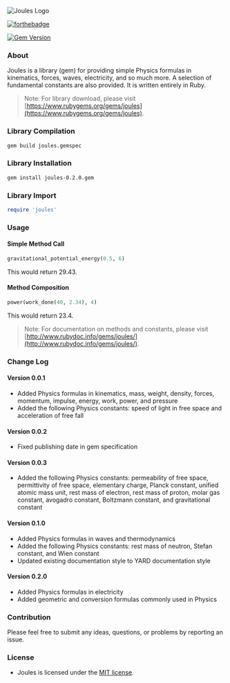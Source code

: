 ![Joules Logo](https://cloud.githubusercontent.com/assets/7763904/7764836/ef617b0a-0024-11e5-8044-3cf354a4a306.png)

[![forthebadge](http://forthebadge.com/images/badges/built-with-ruby.svg)](http://forthebadge.com)

[![Gem Version](https://badge.fury.io/rb/joules.svg)](http://badge.fury.io/rb/joules)

### About
Joules is a library (gem) for providing simple Physics formulas in kinematics, forces, waves, electricity, and so much more. A selection of fundamental constants are also provided. It is written entirely in Ruby.
> Note: For library download, please visit [https://www.rubygems.org/gems/joules](https://www.rubygems.org/gems/joules).

### Library Compilation
```Bash
gem build joules.gemspec
```

### Library Installation
```Bash
gem install joules-0.2.0.gem
```

### Library Import
```Ruby
require 'joules'
```

### Usage
#### Simple Method Call
```Ruby
gravitational_potential_energy(0.5, 6)
```
This would return 29.43.
#### Method Composition
```Ruby
power(work_done(40, 2.34), 4)
```
This would return 23.4.
> Note: For documentation on methods and constants, please visit [http://www.rubydoc.info/gems/joules/](http://www.rubydoc.info/gems/joules/).

### Change Log
#### Version 0.0.1
* Added Physics formulas in kinematics, mass, weight, density, forces, momentum, impulse, energy, work, power, and pressure
* Added the following Physics constants: speed of light in free space and acceleration of free fall

#### Version 0.0.2
* Fixed publishing date in gem specification

#### Version 0.0.3
* Added the following Physics constants: permeability of free space, permittivity of free space, elementary charge, Planck constant, unified atomic mass unit, rest mass of electron, rest mass of proton, molar gas constant, avogadro constant, Boltzmann constant, and gravitational constant

#### Version 0.1.0
* Added Physics formulas in waves and thermodynamics
* Added the following Physics constants: rest mass of neutron, Stefan constant, and Wien constant
* Updated existing documentation style to YARD documentation style

#### Version 0.2.0
* Added Physics formulas in electricity
* Added geometric and conversion formulas commonly used in Physics

### Contribution
Please feel free to submit any ideas, questions, or problems by reporting an issue. 

### License
* Joules is licensed under the [MIT license](https://github.com/elailai94/Joules/blob/master/LICENSE.md).
